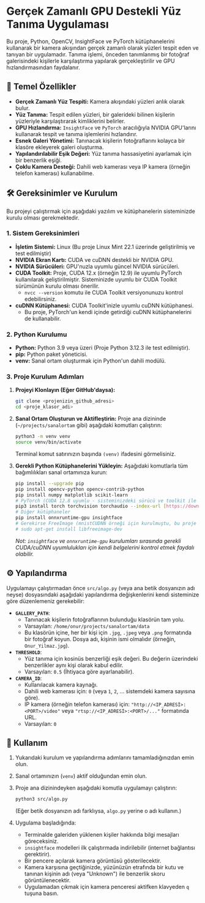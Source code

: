 # Gerçek Zamanlı GPU Destekli Yüz Tanıma Uygulaması

Bu proje, Python, OpenCV, InsightFace ve PyTorch kütüphanelerini kullanarak bir kamera akışından gerçek zamanlı olarak yüzleri tespit eden ve tanıyan bir uygulamadır. Tanıma işlemi, önceden tanımlanmış bir fotoğraf galerisindeki kişilerle karşılaştırma yapılarak gerçekleştirilir ve GPU hızlandırmasından faydalanır.

## 🌟 Temel Özellikler

* **Gerçek Zamanlı Yüz Tespiti:** Kamera akışındaki yüzleri anlık olarak bulur.
* **Yüz Tanıma:** Tespit edilen yüzleri, bir galerideki bilinen kişilerin yüzleriyle karşılaştırarak kimliklerini belirler.
* **GPU Hızlandırma:** `InsightFace` ve `PyTorch` aracılığıyla NVIDIA GPU'larını kullanarak tespit ve tanıma işlemlerini hızlandırır.
* **Esnek Galeri Yönetimi:** Tanınacak kişilerin fotoğraflarını kolayca bir klasöre ekleyerek galeri oluşturma.
* **Yapılandırılabilir Eşik Değeri:** Yüz tanıma hassasiyetini ayarlamak için bir benzerlik eşiği.
* **Çoklu Kamera Desteği:** Dahili web kamerası veya IP kamera (örneğin telefon kamerası) kullanabilme.

## 🛠️ Gereksinimler ve Kurulum

Bu projeyi çalıştırmak için aşağıdaki yazılım ve kütüphanelerin sisteminizde kurulu olması gerekmektedir.

### 1. Sistem Gereksinimleri

* **İşletim Sistemi:** Linux (Bu proje Linux Mint 22.1 üzerinde geliştirilmiş ve test edilmiştir)
* **NVIDIA Ekran Kartı:** CUDA ve cuDNN destekli bir NVIDIA GPU.
* **NVIDIA Sürücüleri:** GPU'nuzla uyumlu güncel NVIDIA sürücüleri.
* **CUDA Toolkit:** Proje, CUDA 12.x (örneğin 12.9) ile uyumlu PyTorch kullanılarak geliştirilmiştir. Sisteminizde uyumlu bir CUDA Toolkit sürümünün kurulu olması önerilir.
    * `nvcc --version` komutu ile CUDA Toolkit versiyonunuzu kontrol edebilirsiniz.
* **cuDNN Kütüphanesi:** CUDA Toolkit'inizle uyumlu cuDNN kütüphanesi.
    * Bu proje, PyTorch'un kendi içinde getirdiği cuDNN kütüphanelerini de kullanabilir.

### 2. Python Kurulumu

* **Python:** Python 3.9 veya üzeri (Proje Python 3.12.3 ile test edilmiştir).
* **pip:** Python paket yöneticisi.
* **venv:** Sanal ortam oluşturmak için Python'un dahili modülü.

### 3. Proje Kurulum Adımları

1.  **Projeyi Klonlayın (Eğer GitHub'daysa):**
    ```bash
    git clone <projenizin_github_adresi>
    cd <proje_klasor_adi>
    ```

2.  **Sanal Ortam Oluşturun ve Aktifleştirin:**
    Proje ana dizininde (`~/projects/sanalortam` gibi) aşağıdaki komutları çalıştırın:
    ```bash
    python3 -m venv venv
    source venv/bin/activate
    ```
    Terminal komut satırınızın başında `(venv)` ifadesini görmelisiniz.

3.  **Gerekli Python Kütüphanelerini Yükleyin:**
    Aşağıdaki komutlarla tüm bağımlılıkları sanal ortamınıza kurun:
    ```bash
    pip install --upgrade pip
    pip install opencv-python opencv-contrib-python
    pip install numpy matplotlib scikit-learn
    # PyTorch (CUDA 12.8 uyumlu - sisteminizdeki sürücü ve toolkit ile kontrol edin)
    pip3 install torch torchvision torchaudio --index-url [https://download.pytorch.org/whl/cu128](https://download.pytorch.org/whl/cu128)
    # Diğer kütüphaneler
    pip install onnxruntime-gpu insightface
    # Gerekirse FreeImage (mnistCUDNN örneği için kurulmuştu, bu proje için doğrudan gerekli olmayabilir)
    # sudo apt-get install libfreeimage-dev
    ```
    *Not: `insightface` ve `onnxruntime-gpu` kurulumları sırasında gerekli CUDA/cuDNN uyumlulukları için kendi belgelerini kontrol etmek faydalı olabilir.*

## ⚙️ Yapılandırma

Uygulamayı çalıştırmadan önce `src/algo.py` (veya ana betik dosyanızın adı neyse) dosyasındaki aşağıdaki yapılandırma değişkenlerini kendi sisteminize göre düzenlemeniz gerekebilir:

* **`GALLERY_PATH`**:
    * Tanınacak kişilerin fotoğraflarının bulunduğu klasörün tam yolu.
    * Varsayılan: `/home/onur/projects/sanalortam/data`
    * Bu klasörün içine, her bir kişi için `.jpg`, `.jpeg` veya `.png` formatında bir fotoğraf koyun. Dosya adı, kişinin ismi olmalıdır (örneğin, `Onur_Yilmaz.jpg`).
* **`THRESHOLD`**:
    * Yüz tanıma için kosinüs benzerliği eşik değeri. Bu değerin üzerindeki benzerlikler aynı kişi olarak kabul edilir.
    * Varsayılan: `0.5` (İhtiyaca göre ayarlanabilir).
* **`CAMERA_ID`**:
    * Kullanılacak kamera kaynağı.
    * Dahili web kamerası için: `0` (veya `1`, `2`, ... sistemdeki kamera sayısına göre).
    * IP kamera (örneğin telefon kamerası) için: `"http://<IP_ADRESİ>:<PORT>/video"` veya `"rtsp://<IP_ADRESİ>:<PORT>/..."` formatında URL.
    * Varsayılan: `0`

## 🚀 Kullanım

1.  Yukarıdaki kurulum ve yapılandırma adımlarını tamamladığınızdan emin olun.
2.  Sanal ortamınızın (`venv`) aktif olduğundan emin olun.
3.  Proje ana dizinindeyken aşağıdaki komutla uygulamayı çalıştırın:
    ```bash
    python3 src/algo.py
    ```
    (Eğer betik dosyanızın adı farklıysa, `algo.py` yerine o adı kullanın.)

4.  Uygulama başladığında:
    * Terminalde galeriden yüklenen kişiler hakkında bilgi mesajları göreceksiniz.
    * `insightface` modelleri ilk çalıştırmada indirilebilir (internet bağlantısı gerektirir).
    * Bir pencere açılarak kamera görüntüsü gösterilecektir.
    * Kamera karşısına geçtiğinizde, yüzünüzün etrafında bir kutu ve tanınan kişinin adı (veya "Unknown") ile benzerlik skoru görüntülenecektir.
    * Uygulamadan çıkmak için kamera penceresi aktifken klavyeden `q` tuşuna basın.